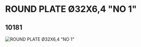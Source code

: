# ROUND PLATE Ø32X6,4 "NO 1"
## 10181
![ROUND PLATE Ø32X6,4 "NO 1"](https://lc-www-live-s.legocdn.com/media/bricks/5/2/6022319.jpg)